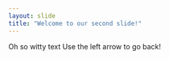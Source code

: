 ```yaml
---
layout: slide
title: "Welcome to our second slide!"
---
```

Oh so witty text
Use the left arrow to go back!
